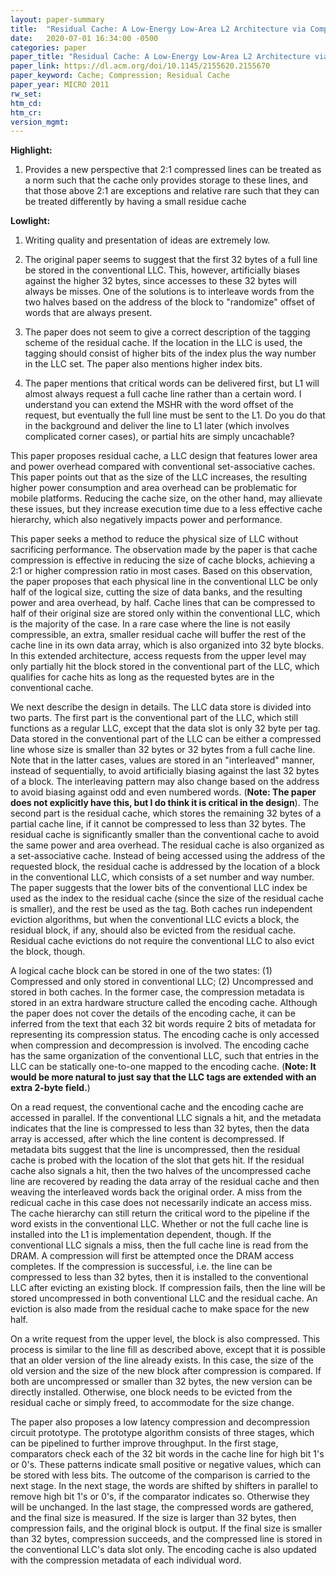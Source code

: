 ```yaml
---
layout: paper-summary
title:  "Residual Cache: A Low-Energy Low-Area L2 Architecture via Compression andd Partial Hits"
date:   2020-07-01 16:34:00 -0500
categories: paper
paper_title: "Residual Cache: A Low-Energy Low-Area L2 Architecture via Compression andd Partial Hits"
paper_link: https://dl.acm.org/doi/10.1145/2155620.2155670
paper_keyword: Cache; Compression; Residual Cache
paper_year: MICRO 2011
rw_set:
htm_cd:
htm_cr:
version_mgmt:
---
```


**Highlight:**

1. Provides a new perspective that 2:1 compressed lines can be treated as a norm such that the cache only provides
   storage to these lines, and that those above 2:1 are exceptions and relative rare such that they can be treated
   differently by having a small residue cache

**Lowlight:**

1. Writing quality and presentation of ideas are extremely low.

2. The original paper seems to suggest that the first 32 bytes of a full line be stored in the conventional LLC.
   This, however, artificially biases against the higher 32 bytes, since accesses to these 32 bytes will always 
   be misses. One of the solutions is to interleave words from the two halves based on the address of the block
   to "randomize" offset of words that are always present.

3. The paper does not seem to give a correct description of the tagging scheme of the residual cache. If the location
   in the LLC is used, the tagging should consist of higher bits of the index plus the way number in the LLC set.
   The paper also mentions higher index bits.

4. The paper mentions that critical words can be delivered first, but L1 will almost always request a full cache line
   rather than a certain word. I understand you can extend the MSHR with the word offset of the request, but eventually
   the full line must be sent to the L1. Do you do that in the background and deliver the line to L1 later (which 
   involves complicated corner cases), or partial hits are simply uncachable?

This paper proposes residual cache, a LLC design that features lower area and power overhead compared with conventional
set-associative caches. This paper points out that as the size of the LLC increases, the resulting higher power consumption
and area overhead can be problematic for mobile platforms. Reducing the cache size, on the other hand, may allievate 
these issues, but they increase execution time due to a less effective cache hierarchy, which also negatively impacts
power and performance.

This paper seeks a method to reduce the physical size of LLC without sacrificing performance. The observation made by 
the paper is that cache compression is effective in reducing the size of cache blocks, achieving a 2:1 or higher 
compression ratio in most cases. Based on this observation, the paper proposes that each physical line in the conventional
LLC be only half of the logical size, cutting the size of data banks, and the resulting power and area overhead, by half.
Cache lines that can be compressed to half of their original size are stored only within the conventional LLC, which 
is the majority of the case. In a rare case where the line is not easily compressible, an extra, smaller residual cache 
will buffer the rest of the cache line in its own data array, which is also organized into 32 byte blocks. In this 
extended architecture, access requests from the upper level may only partially hit the block stored in the conventional
part of the LLC, which qualifies for cache hits as long as the requested bytes are in the conventional cache.

We next describe the design in details. The LLC data store is divided into two parts. The first part is the conventional
part of the LLC, which still functions as a regular LLC, except that the data slot is only 32 byte per tag. Data stored
in the conventional part of the LLC can be either a compressed line whose size is smaller than 32 bytes or 32 bytes from 
a full cache line. Note that in the latter cases, values are stored in an
"interleaved" manner, instead of sequentially, to avoid artificially biasing against the last 32 bytes of a block.
The interleaving pattern may also change based on the address to avoid biasing against odd and even numbered words.
(**Note: The paper does not explicitly have this, but I do think it is critical in the design**).
The second part is the residual cache, which stores the remaining 32 bytes of a partial cache line, if it cannot be 
compressed to less than 32 bytes. The residual cache is significantly smaller than the conventional cache to avoid the 
same power and area overhead. The residual cache is also organized as a set-associative cache. Instead of being accessed
using the address of the requested block, the residual cache is addressed by the location of a block in the conventional 
LLC, which consists of a set number and way number. The paper suggests that the lower bits of the conventional LLC index
be used as the index to the residual cache (since the size of the residual cache is smaller), and the rest be used as the 
tag. Both caches run independent eviction algorithms, but when the conventional LLC evicts a block, the residual block,
if any, should also be evicted from the residual cache. Residual cache evictions do not require the conventional LLC
to also evict the block, though.

A logical cache block can be stored in one of the two states: (1) Compressed and only stored in conventional LLC; 
(2) Uncompressed and stored in both caches. In the former case, the 
compression metadata is stored in an extra hardware structure called the encoding cache. Although the paper does not
cover the details of the encoding cache, it can be inferred from the text that each 32 bit words require 2 bits of 
metadata for representing its compression status. The encoding cache is only accessed when compression and decompression
is involved. The encoding cache has the same organization of the conventional LLC, such that entries in the LLC can be
statically one-to-one mapped to the encoding cache. (**Note: It would be more natural to just say that the LLC tags
are extended with an extra 2-byte field.**)

On a read request, the conventional cache and the encoding cache are accessed in parallel. If the conventional LLC
signals a hit, and the metadata indicates that the line is compressed to less than 32 bytes, then the data array is 
accessed, after which the line content is decompressed. If metadata bits suggest that the line is uncompressed, then 
the residual cache is probed with the location of the slot that gets hit. If the residual cache also signals a hit,
then the two halves of the uncompressed cache line are recovered by reading the data array of the residual cache
and then weaving the interleaved words back the original order. A miss from the redicual cache in this case does not
necessarily indicate an access miss. The cache hierarchy can still return the critical word to the pipeline if
the word exists in the conventional LLC. Whether or not the full cache line is installed into the L1 is implementation
dependent, though.
If the conventional LLC signals a miss, then the full cache line is read from the DRAM. A compression will first be 
attempted once the DRAM access completes. If the compression is successful, i.e. the line can be compressed to less 
than 32 bytes, then it is installed to the conventional LLC after evicting an existing block. If compression fails,
then the line will be stored uncompressed in both conventional LLC and the residual cache. An eviction is also made
from the residual cache to make space for the new half.

On a write request from the upper level, the block is also compressed. This process is similar to the line fill as 
described above, except that it is possible that an older version of the line already exists. In this case, the 
size of the old version and the size of the new block after compression is compared. If both are uncompressed or smaller
than 32 bytes, the new version can be directly installed. Otherwise, one block needs to be evicted from the residual 
cache or simply freed, to accommodate for the size change.

The paper also proposes a low latency compression and decompression circuit prototype. The prototype algorithm consists
of three stages, which can be pipelined to further improve throughput. In the first stage, comparators check each of 
the 32 bit words in the cache line for high bit 1's or 0's. These patterns indicate small positive or negative values,
which can be stored with less bits. The outcome of the comparison is carried to the next stage. In the next stage, the 
words are shifted by shifters in parallel to remove high bit 1's or 0's, if the comparator indicates so. Otherwise they
will be unchanged. In the last stage, the compressed words are gathered, and the final size is measured. If the size is
larger than 32 bytes, then compression fails, and the original block is output. If the final size is smaller 
than 32 bytes, compression succeeds, and the compressed line is stored in the conventional LLC's data slot only. 
The encoding cache is also updated with the compression metadata of each individual word.
